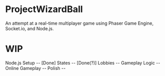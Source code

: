 # ProjectWizardBall


An attempt at a real-time multiplayer game using Phaser Game Engine, Socket.io, and Node.js.


# WIP
Node.js Setup -- [Done]
States -- [Done(?)]
Lobbies -- 
Gameplay Logic --
Online Gameplay --
Polish --

